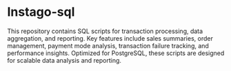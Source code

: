 # Instago-sql
This repository contains SQL scripts for transaction processing, data aggregation, and reporting. Key features include sales summaries, order management, payment mode analysis, transaction failure tracking, and performance insights. Optimized for PostgreSQL, these scripts are designed for scalable data analysis and reporting.
